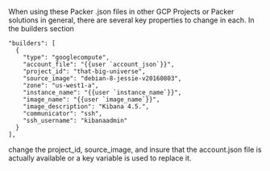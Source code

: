 When using these Packer .json files in other GCP Projects or Packer solutions in general, there are several key properties to change in each. In the builders section

    "builders": [
      {
        "type": "googlecompute",
        "account_file": "{{user `account_json`}}",
        "project_id": "that-big-universe",
        "source_image": "debian-8-jessie-v20160803",
        "zone": "us-west1-a",
        "instance_name": "{{user `instance_name`}}",
        "image_name": "{{user `image_name`}}",
        "image_description": "Kibana 4.5.",
        "communicator": "ssh",
        "ssh_username": "kibanaadmin"
      }
    ],

change the project_id, source_image, and insure that the account.json file is actually available or a key variable is used to replace it.
